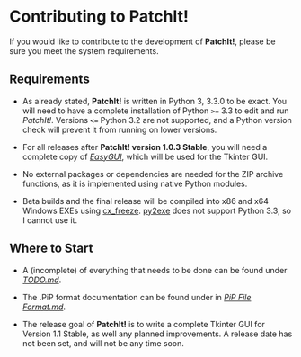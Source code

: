 Contributing to PatchIt!
========================

If you would like to contribute to the development of **PatchIt!**, please be sure you meet the system requirements.

Requirements
------------

* As already stated, **PatchIt!** is written in Python 3, 3.3.0 to be exact. You will need to have a complete installation of Python `>=` 3.3 to edit and run 
*PatchIt!*. Versions `<=` Python 3.2 are not supported, and a Python version check will prevent it from running on lower versions.

* For all releases after **PatchIt! version 1.0.3 Stable**, you will need a complete copy of [*EasyGUI*](http://easygui.sourceforge.net/), which will be used for 
the Tkinter GUI.

* No external packages or dependencies are needed for the ZIP archive functions, as it is implemented using native Python modules.
* Beta builds and the final release will be compiled into x86 and x64 Windows EXEs using [cx_freeze](http://cx-freeze.sourceforge.net). [py2exe](
http://www.py2exe.org) does not support Python 3.3, so I cannot use it.

Where to Start
---------------

* A (incomplete) of everything that needs to be done can be found under [*TODO.md*](https://github.com/le717/PatchIt/blob/rewrite/Documentation/TODO.md).
 
* The .PiP format documentation can be found under in [*PiP File Format.md*](PiP%20File%20Format.md).

* The release goal of **PatchIt!** is to write a complete Tkinter GUI for Version 1.1 Stable, as well any planned improvements. A release date has not been set, 
and will not be any time soon.
